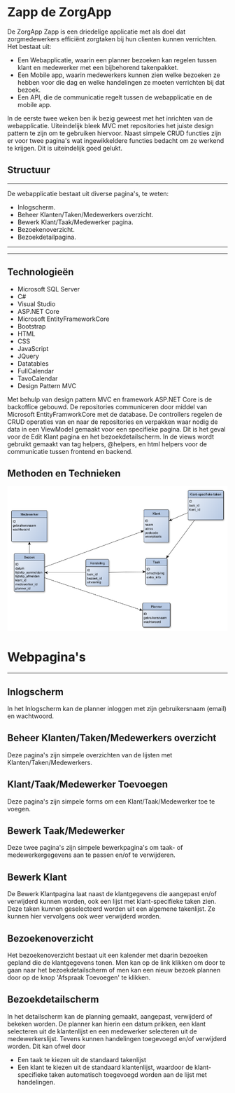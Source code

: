 # Zapp de ZorgApp

De ZorgApp Zapp is een driedelige applicatie met als doel dat zorgmedewerkers efficiënt zorgtaken bij hun clienten kunnen verrichten. Het bestaat uit:
* Een Webapplicatie, waarin een planner bezoeken kan regelen tussen klant en medewerker met een bijbehorend takenpakket.
* Een Mobile app, waarin medewerkers kunnen zien welke bezoeken ze hebben voor die dag en welke handelingen ze moeten verrichten bij dat bezoek.
* Een API, die de communicatie regelt tussen de webapplicatie en de mobile app.

In de eerste twee weken ben ik bezig geweest met het inrichten van de webapplicatie. Uiteindelijk bleek MVC met repositories het juiste design pattern te zijn om te gebruiken hiervoor. Naast simpele CRUD functies zijn er voor twee pagina's wat ingewikkeldere functies bedacht om ze werkend te krijgen. Dit is uiteindelijk goed gelukt. 

## Structuur

---

De webapplicatie bestaat uit diverse pagina's, te weten:

* Inlogscherm.
* Beheer Klanten/Taken/Medewerkers overzicht.
* Bewerk Klant/Taak/Medewerker pagina.
* Bezoekenoverzicht.
* Bezoekdetailpagina.

---
---

## Technologieën

* Microsoft SQL Server
* C#
* Visual Studio
* ASP.NET Core
* Microsoft EntityFrameworkCore
* Bootstrap
* HTML
* CSS
* JavaScript
* JQuery
* Datatables
* FullCalendar
* TavoCalendar
* Design Pattern MVC

Met behulp van design pattern MVC en framework ASP.NET Core is de backoffice gebouwd. De repositories communiceren door middel van Microsoft EntityFramworkCore met de database. De controllers regelen de CRUD operaties van en naar de repositories en verpakken waar nodig de data in een ViewModel gemaakt voor een specifieke pagina. Dit is het geval voor de Edit Klant pagina en het bezoekdetailscherm. In de views wordt gebruikt gemaakt van tag helpers, @helpers, en html helpers voor de communicatie tussen frontend en backend.

## Methoden en Technieken

![ERD](.\wwwroot\lib\Read\ERD_ZAPP.png)

# Webpagina's

---

## Inlogscherm

In het Inlogscherm kan de planner inloggen met zijn gebruikersnaam (email) en wachtwoord.

## Beheer Klanten/Taken/Medewerkers overzicht

Deze pagina's zijn simpele overzichten van de lijsten met Klanten/Taken/Medewerkers.

## Klant/Taak/Medewerker Toevoegen

Deze pagina's zijn simpele forms om een Klant/Taak/Medewerker toe te voegen.

## Bewerk Taak/Medewerker

Deze twee pagina's zijn simpele bewerkpagina's om taak- of medewerkergegevens aan te passen en/of te verwijderen.

## Bewerk Klant

De Bewerk Klantpagina laat naast de klantgegevens die aangepast en/of verwijderd kunnen worden, ook een lijst met klant-specifieke taken zien. Deze taken kunnen geselecteerd worden uit een algemene takenlijst. Ze kunnen hier vervolgens ook weer verwijderd worden.

## Bezoekenoverzicht

Het bezoekenoverzicht bestaat uit een kalender met daarin bezoeken gepland die de klantgegevens tonen. Men kan op de link klikken om door te gaan naar het bezoekdetailscherm of men kan een nieuw bezoek plannen door op de knop 'Afspraak Toevoegen' te klikken.

## Bezoekdetailscherm

In het detailscherm kan de planning gemaakt, aangepast, verwijderd of bekeken worden. De planner kan hierin een datum prikken, een klant selecteren uit de klantenlijst en een medewerker selecteren uit de medewerkerslijst. Tevens kunnen handelingen toegevoegd en/of verwijderd worden. Dit kan ofwel door
* Een taak te kiezen uit de standaard takenlijst
* Een klant te kiezen uit de standaard klantenlijst, waardoor de klant-specifieke taken automatisch toegevoegd worden aan de lijst met handelingen.









